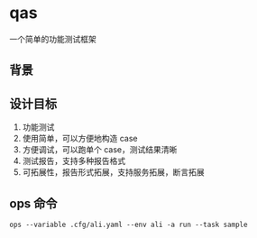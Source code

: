 # qas

一个简单的功能测试框架

## 背景

## 设计目标

1. 功能测试
2. 使用简单，可以方便地构造 case
3. 方便调试，可以跑单个 case，测试结果清晰
4. 测试报告，支持多种报告格式
5. 可拓展性，报告形式拓展，支持服务拓展，断言拓展

## ops 命令

```shell
ops --variable .cfg/ali.yaml --env ali -a run --task sample
```
